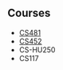 ## Courses

- [CS481](https://shanepanter.com/capstone)
- [CS452](https://shanepanter.com/operating-systems)
- CS-HU250
- CS117
